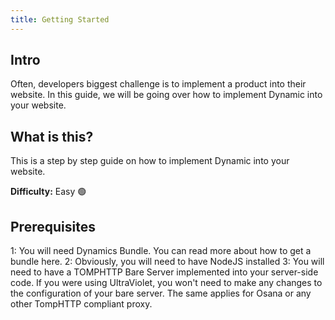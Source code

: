 ```yaml
--- 
title: Getting Started
---
```


## Intro 
Often, developers biggest challenge is to implement a product into their website. In this guide, we will be going over how to implement Dynamic into your website.

## What is this? 
This is a step by step guide on how to implement Dynamic into your website. 

**Difficulty:** Easy 🟢

## Prerequisites 
1: You will need Dynamics Bundle. You can read more about how to get a bundle here.
2: Obviously, you will need to have NodeJS installed
3: You will need to have a TOMPHTTP Bare Server implemented into your server-side code. If you were using UltraViolet, you won't need to make any changes to the configuration of your bare server. The same applies for Osana or any other TompHTTP compliant proxy. 



